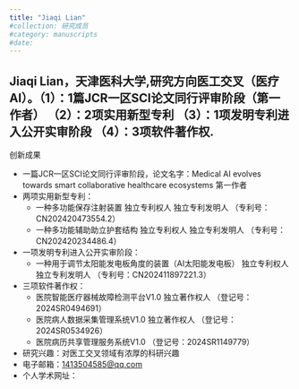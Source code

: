 ```yaml
---
title: "Jiaqi Lian"
#collection: 研究成员
#category: manuscripts
#date: 
---
```

Jiaqi Lian，天津医科大学,研究方向医工交叉（医疗AI）。（1）：1篇JCR一区SCI论文同行评审阶段（第一作者） （2）：2项实用新型专利 （3）：1项发明专利进入公开实审阶段 （4）：3项软件著作权.
-
创新成果
 - 一篇JCR一区SCI论文同行评审阶段，论文名字：Medical AI evolves towards smart collaborative healthcare ecosystems 第一作者
 - 两项实用新型专利：
    - 一种多功能保存注射装置 独立专利权人 独立专利发明人 （专利号：CN202420473554.2）
    - 一种多功能辅助助立护套结构 独立专利权人 独立专利发明人 （专利号：CN202420234486.4）
 - 一项发明专利进入公开实审阶段：
    - 一种用于调节太阳能发电板角度的装置（AI太阳能发电板） 独立专利权人 独立专利发明人 （专利号：CN202411897221.3）
 - 三项软件著作权：
    - 医院智能医疗器械故障检测平台V1.0 独立著作权人 （登记号：2024SR0494691）
    - 医院病人数据采集管理系统V1.0 独立著作权人 （登记号：2024SR0534926）
    - 医院病历共享管理服务系统V1.0 （登记号：2024SR1149779）
 - 研究兴趣：对医工交叉领域有浓厚的科研兴趣
 - 电子邮箱：1413504585@qq.com
 - 个人学术网址：


